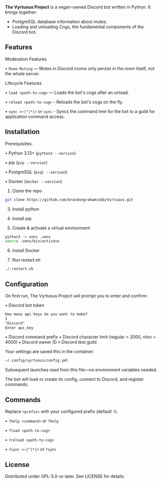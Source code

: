 **The Vyrtuous Project** is a vegan-owned Discord bot written in Python. It brings together:

* PostgreSQL database information about mutes.
* Loading and unloading Cogs, the fundamental components of the Discord bot.

## Features

Moderation Features

• `Room Muting` — Mutes in Discord rooms only persist in the room itself, not the whole server.


Lifecycle Features

• `load <path-to-cog>` — Loads the bot's cogs after an unload.

• `reload <path-to-cog>` - Reloads the bot's cogs on the fly.

• `sync <~|^|*|>` or `sync` - Syncs the command tree for the bot to a guild for application command access.

## Installation

Prerequisites:

• Python 3.13+ (`python3 --version`)

• pip (`pip --version`)

• PostgreSQL (`psql --version`)

• Docker (`docker --version`)

1. Clone the repo

```bash
git clone https://github.com/brandongrahamcobb/Vyrtuous.git
```

3. Install python

4. Install pip

5. Create & activate a virtual environment

```bash
python3 -m venv .venv
source .venv/bin/activate
```

6. Install Docker

7. Run restart.sh
```bash
./.restart.sh
```

## Configuration

On first run, The Vyrtuous Project will prompt you to enter and confirm:

• Discord bot token

```txt
How many api keys do you want to make?
1
"Discord"
Enter api_key
```

• Discord command prefix
• Discord character limit (regular = 2000, nitro = 4000)
• Discord owner ID
• Discord test guild

Your settings are saved this in the container:

```txt
~/.config/vyrtuous/config.yml
```

Subsequent launches read from this file—no environment variables needed.

The bot will load or create its config, connect to Discord, and register commands.

## Commands

Replace `<prefix>` with your configured prefix (default `?`).

• `?help <command>` or `?help`

• `?load <path-to-cog>`

• `?reload <path-to-cog>`

• `?sync <~|^|*|>` or `?sync`

## License

Distributed under GPL-3.0-or-later. See LICENSE for details.
